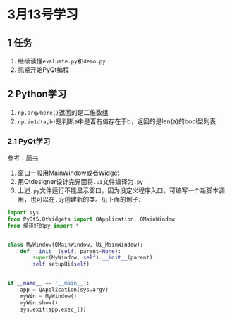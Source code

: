 # 3月13号学习
## 1 任务
1. 继续读懂``evaluate.py``和``demo.py``     
2. 抓紧开始PyQt编程

## 2 Python学习
1. ``np.argwhere()``返回的是二维数组
2. ``np.in1d(a,b)``是判断a中是否有值存在于b，返回的是len(a)的bool型列表
### 2.1 PyQt学习
参考：[简书](https://www.jianshu.com/p/5b063c5745d0)     
1. 窗口一般用MainWindow或者Widget
2. 用Qtdesigner设计完界面将``.ui``文件编译为``.py``
3. 上述``.py``文件运行不能显示窗口，因为没定义程序入口，可编写一个新脚本调用，也可以在``.py``创建新的类。见下面的例子:
```python
import sys
from PyQt5.QtWidgets import QApplication, QMainWindow
from 编译好的py import *


class MyWindow(QMainWindow, Ui_MainWindow):
    def __init__(self, parent=None):
        super(MyWindow, self).__init__(parent)
        self.setupUi(self)


if __name__ == '__main__':
    app = QApplication(sys.argv)
    myWin = MyWindow()
    myWin.show()
    sys.exit(app.exec_())

```

